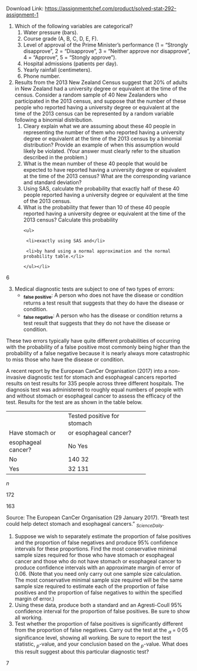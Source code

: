 Download Link: https://assignmentchef.com/product/solved-stat-292-assignment-1
<br>
<ol>

 <li>Which of the following variables are categorical?

  <ol>

   <li>Water pressure (bars).</li>

   <li>Course grade (A, B, C, D, E, F).</li>

   <li>Level of approval of the Prime Minister’s performance (1 = “Strongly disapprove”, 2 = “Disapprove”, 3 = “Neither approve nor disapprove”, 4 = “Approve”, 5 = “Stongly approve”).</li>

   <li>Hospital admissions (patients per day).</li>

   <li>Yearly rainfall (centimeters).</li>

   <li>Phone number.</li>

  </ol></li>

 <li>Results from the 2013 New Zealand Census suggest that 20% of adults in New Zealand had a university degree or equivalent at the time of the census. Consider a random sample of 40 New Zealanders who participated in the 2013 census, and suppose that the number of these people who reported having a university degree or equivalent at the time of the 2013 census can be represented by a random variable following a binomial distribution.

  <ol>

   <li>Cleary explain what we are assuming about these 40 people in representing the number of them who reported having a university degree or equivalent at the time of the 2013 census by a binomial distribution? Provide an example of when this assumption would likely be violated. (Your answer must clearly refer to the situation described in the problem.)</li>

   <li>What is the mean number of these 40 people that would be expected to have reported having a university degree or equivalent at the time of the 2013 census? What are the corresponding variance and standard deviation?</li>

   <li>Using SAS, calculate the probability that exactly half of these 40 people reported having a university degree or equivalent at the time of the 2013 census.</li>

   <li>What is the probability that fewer than 10 of these 40 people reported having a university degree or equivalent at the time of the 2013 census? Calculate this probability

    <ul>

     <li>exactly using SAS and</li>

     <li>by hand using a normal approximation and the normal probability table.</li>

    </ul></li>

  </ol></li>

</ol>

6

<ol start="3">

 <li>Medical diagnostic tests are subject to one of two types of errors:

  <ul>

   <li><strong><sub>false positive</sub></strong>: A person who does not have the disease or condition returns a test result that suggests that they do have the disease or condition.</li>

   <li><strong><sub>false negative</sub></strong>: A person who has the disease or condition returns a test result that suggests that they do not have the disease or condition.</li>

  </ul></li>

</ol>

These two errors typically have quite different probabilities of occurring with the probability of a false positive most commonly being higher than the probability of a false negative because it is nearly always more catastrophic to miss those who have the disease or condition.

A recent report by the European CanCer Organisation (2017) into a non-invasive diagnostic test for stomach and esophageal cancers reported results on test results for 335 people across three different hospitals. The diagnosis test was administered to roughly equal numbers of people with and without stomach or esophageal cancer to assess the efficacy of the test. Results for the test are as shown in the table below.

<table width="349">

 <tbody>

  <tr>

   <td width="145"> </td>

   <td width="204">Tested positive for stomach</td>

  </tr>

  <tr>

   <td width="145">Have stomach or</td>

   <td width="204">or esophageal cancer?</td>

  </tr>

  <tr>

   <td width="145">esophageal cancer?</td>

   <td width="204">No                     Yes</td>

  </tr>

  <tr>

   <td width="145">No</td>

   <td width="204">140                     32</td>

  </tr>

  <tr>

   <td width="145">Yes</td>

   <td width="204">32                      131</td>

  </tr>

 </tbody>

</table>

<em>n</em>

172

163

Source: The European CanCer Organisation (29 January 2017). “Breath test could help detect stomach and esophageal cancers.” <em><sub>ScienceDaily</sub></em>.

<ol>

 <li>Suppose we wish to separately estimate the proportion of false positives and the proportion of false negatives and produce 95% confidence intervals for these proportions. Find the most conservative minimal sample sizes required for those who have stomach or esophageal cancer and those who do not have stomach or esophageal cancer to produce confidence intervals with an approximate margin of error of 0.06. (Note that you need only carry out one sample size calculation. The most conservative minimal sample size required will be the same sample size required to estimate each of the proportion of false positives and the proportion of false negatives to within the specified margin of error.)</li>

 <li>Using these data, produce both a standard and an Agresti-Coull 95% confidence interval for the proportion of false positives. Be sure to show all working.</li>

 <li>Test whether the proportion of false positives is significantly different from the proportion of false negatives. Carry out the test at the <em><sub>α </sub></em>= 0<em><sub>.</sub></em>05 significance level, showing all working. Be sure to report the test statistic, <em><sub>p</sub></em>-value, and your conclusion based on the <em><sub>p</sub></em>-value. What does this result suggest about this particular diagnostic test?</li>

</ol>

7